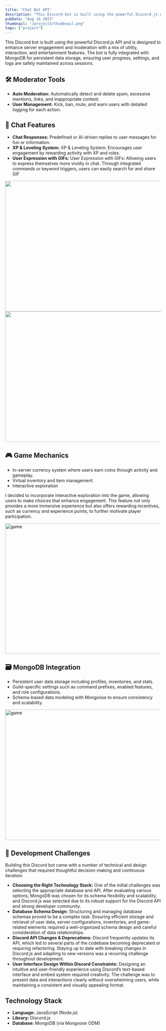 ```yaml
---
title: "Chat Bot API"
description: "This Discord bot is built using the powerful Discord.js API and is designed to enhance server engagement and moderation with a mix of utility, interaction, and entertainment features."
pubDate: "Aug 16 2023"
thumbnail: "/project3/thumbnail.png"
tags: ["project"]
---
```


This Discord bot is built using the powerful Discord.js API and is designed to enhance server engagement and moderation with a mix of utility, interaction, and entertainment features. The bot is fully integrated with MongoDB for persistent data storage, ensuring user progress, settings, and logs are safely maintained across sessions.

<h2 class="card-title">
    🛠️ Moderator Tools
</h2>

<ul>
  <li><strong>Auto Moderation:</strong> Automatically detect and delete spam, excessive mentions, links, and inappropriate content.</li>
  <li><strong>User Management:</strong> Kick, ban, mute, and warn users with detailed logging for each action.</li>
</ul>

<h2 class="card-title">
    💬 Chat Features
</h2>

<ul>
  <li><strong>Chat Responses:</strong> Predefined or AI-driven replies to user messages for fun or information.</li>
  <li><strong>XP & Leveling System:</strong> XP & Leveling System: Encourages user engagement by rewarding activity with XP and roles.</li>
  <li><strong>User Expression with GIFs:</strong> User Expression with GIFs: Allowing users to express themselves more vividly in chat. Through integrated commands or keyword triggers, users can easily search for and share GIF</li>
</ul>

<Image width="750" height="422" format="png" src="/project3/gif.png" class="w-full mb-6" />
<Image width="750" height="422" format="png" src="/project3/status.png" class="w-full mb-6" />

<h2 class="card-title">
    🎮 Game Mechanics
</h2>
<ul>
  <li>In-server currency system where users earn coins through activity and gameplay.</li>
  <li>Virtual inventory and item management.</li>
  <li>Interactive exploration</li>
</ul>

I decided to incorporate interactive exploration into the game, allowing users to make choices that enhance engagement. This feature not only provides a more immersive experience but also offers rewarding incentives, such as currency and experience points, to further motivate player participation.

<Image width="750" height="422" format="png" src="/project3/gameplay.png" alt="game" class="w-full mb-6" />

<h2 class="card-title">
    🗃️ MongoDB Integration
</h2>

<ul>
  <li>Persistent user data storage including profiles, inventories, and stats.</li>
  <li>Guild-specific settings such as command prefixes, enabled features, and role configurations.</li>
  <li>Schema-based data modeling with Mongoose to ensure consistency and scalability.</li>
</ul>

<Image width="750" height="422" format="png" src="/project3/db.png" alt="game" class="w-full mb-6" />

<h2 class="card-title">
    💬 Development Challenges
</h2>

Building this Discord bot came with a number of technical and design challenges that required thoughtful decision-making and continuous iteration:

<ul>
    <li><strong>Choosing the Right Technology Stack:</strong> One of the initial challenges was selecting the appropriate database and API. After evaluating various options, MongoDB was chosen for its schema flexibility and scalability, and Discord.js was selected due to its robust support for the Discord API and strong developer community.</li>
    <li><strong>Database Schema Design:</strong> Structuring and managing database schemas proved to be a complex task. Ensuring efficient storage and retrieval of user data, server configurations, inventories, and game-related elements required a well-organized schema design and careful consideration of data relationships.</li>
    <li><strong>Discord API Changes & Deprecations:</strong> Discord frequently updates its API, which led to several parts of the codebase becoming deprecated or requiring refactoring. Staying up to date with breaking changes in Discord.js and adapting to new versions was a recurring challenge throughout development.</li>
    <li><strong>User Interface Design Within Discord Constraints:</strong> Designing an intuitive and user-friendly experience using Discord’s text-based interface and embed system required creativity. The challenge was to present data and interactions clearly without overwhelming users, while maintaining a consistent and visually appealing format.</li>
</ul>

<h2 class="card-title">
    Technology Stack
</h2>
<ul>
  <li><strong>Language:</strong> JavaScript (Node.js)</li>
  <li><strong>Library:</strong> Discord.js</li>
  <li><strong>Database: </strong>MongoDB (via Mongoose ODM)</li>
</ul>
